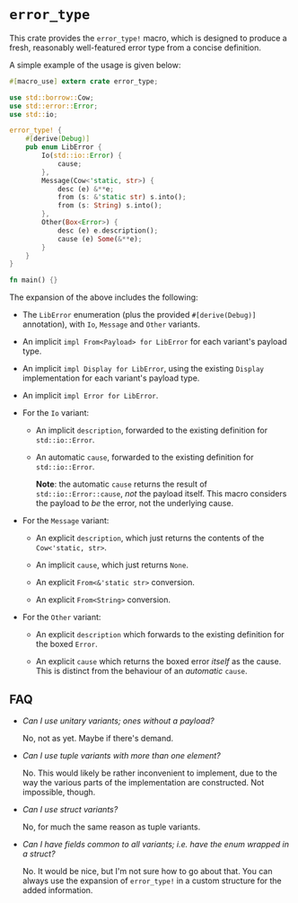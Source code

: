 
# `error_type`

This crate provides the `error_type!` macro, which is designed to produce a fresh, reasonably well-featured error type from a concise definition.

A simple example of the usage is given below:

```rust
#[macro_use] extern crate error_type;

use std::borrow::Cow;
use std::error::Error;
use std::io;

error_type! {
    #[derive(Debug)]
    pub enum LibError {
        Io(std::io::Error) {
            cause;
        },
        Message(Cow<'static, str>) {
            desc (e) &**e;
            from (s: &'static str) s.into();
            from (s: String) s.into();
        },
        Other(Box<Error>) {
            desc (e) e.description();
            cause (e) Some(&**e);
        }
    }
}

fn main() {}
```

The expansion of the above includes the following:

- The `LibError` enumeration (plus the provided `#[derive(Debug)]` annotation), with `Io`, `Message` and `Other` variants.

- An implicit `impl From<Payload> for LibError` for each variant's payload type.

- An implicit `impl Display for LibError`, using the existing `Display` implementation for each variant's payload type.

- An implicit `impl Error for LibError`.

- For the `Io` variant:

  - An implicit `description`, forwarded to the existing definition for `std::io::Error`.

  - An automatic `cause`, forwarded to the existing definition for `std::io::Error`.

    **Note**: the automatic `cause` returns the result of `std::io::Error::cause`, *not* the payload itself.  This macro considers the payload to *be* the error, not the underlying cause.

- For the `Message` variant:

  - An explicit `description`, which just returns the contents of the `Cow<'static, str>`.

  - An implicit `cause`, which just returns `None`.

  - An explicit `From<&'static str>` conversion.

  - An explicit `From<String>` conversion.

- For the `Other` variant:

  - An explicit `description` which forwards to the existing definition for the boxed `Error`.

  - An explicit `cause` which returns the boxed error *itself* as the cause.  This is distinct from the behaviour of an *automatic* `cause`.

## FAQ

* *Can I use unitary variants; ones without a payload?*

  No, not as yet.  Maybe if there's demand.

* *Can I use tuple variants with more than one element?*

  No.  This would likely be rather inconvenient to implement, due to the way the various parts of the implementation are constructed.  Not impossible, though.

* *Can I use struct variants?*

  No, for much the same reason as tuple variants.

* *Can I have fields common to all variants; i.e. have the enum wrapped in a struct?*

  No.  It would be nice, but I'm not sure how to go about that.  You can always use the expansion of `error_type!` in a custom structure for the added information.
